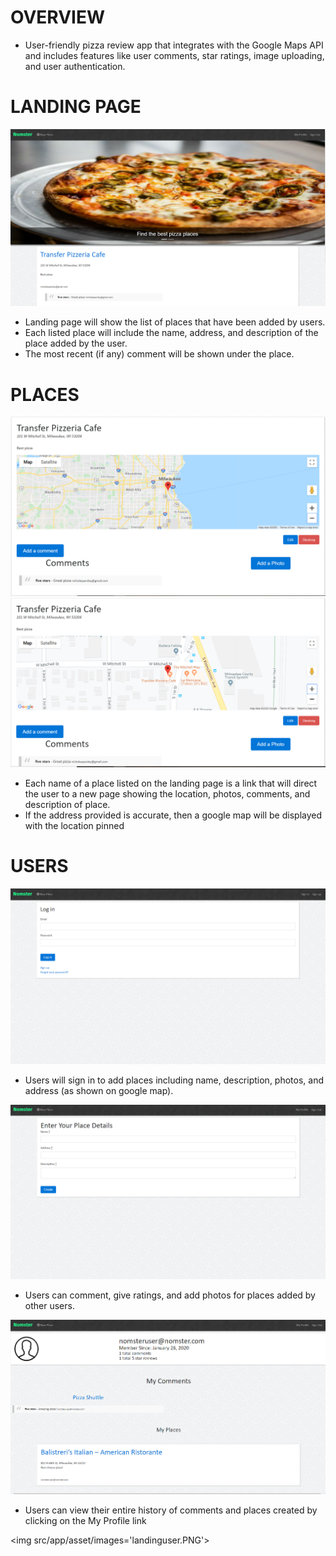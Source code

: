 # OVERVIEW

* User-friendly pizza review app that integrates with the Google Maps API and includes features like user comments, star ratings, image uploading, and user authentication.


# LANDING PAGE

<img src='nomsterhome.PNG'>

* Landing page will show the list of places that have been added by users.
* Each listed place will include the name, address, and description of the place added by the user.
* The most recent (if any) comment will be shown under the place.


# PLACES

<img src='places-display.PNG'>
<img src='places-displayzoom.PNG'>

* Each name of a place listed on the landing page is a link that will direct the user to a new page showing the location, photos, comments, and description of place.
* If the address provided is accurate, then a google map will be displayed with the location pinned


# USERS

<img src='usersignin.PNG'>

* Users will sign in to add places including name, description, photos, and address (as shown on google map).  

<img src='usernewplace.PNG'>

* Users can comment, give ratings, and add photos for places added by other users.

<img src='userprofile.PNG'>

* Users can view their entire history of comments and places created by clicking on the My Profile link 


<img src/app/asset/images='landinguser.PNG'>